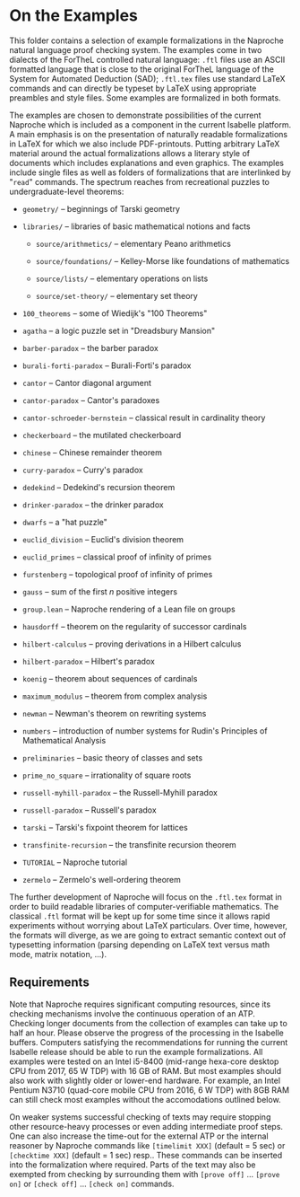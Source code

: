 # On the Examples

This folder contains a selection of example formalizations in the Naproche
natural language proof checking system. The examples come in two dialects of the
ForTheL controlled natural language: `.ftl` files use an ASCII formatted
language that is close to the original ForTheL language of the System for
Automated Deduction (SAD); `.ftl.tex` files use standard LaTeX commands and can
directly be typeset by LaTeX using appropriate preambles and style files.
Some examples are formalized in both formats.

The examples are chosen to demonstrate possibilities of the current Naproche
which is included as a component in the current Isabelle platform. A main
emphasis is on the presentation of naturally readable formalizations in LaTeX
for which we also include PDF-printouts. Putting arbitrary LaTeX material around
the actual formalizations allows a literary style of documents which includes
explanations and even graphics. The examples include single files as well as
folders of formalizations that are interlinked by "`read`" commands. The
spectrum reaches from recreational puzzles to undergraduate-level theorems:

* `geometry/` – beginnings of Tarski geometry

* `libraries/` – libraries of basic mathematical notions and facts

  - `source/arithmetics/` – elementary Peano arithmetics

  - `source/foundations/` – Kelley-Morse like foundations of mathematics

  - `source/lists/` – elementary operations on lists

  - `source/set-theory/` – elementary set theory

* `100_theorems` – some of Wiedijk's "100 Theorems"

* `agatha` – a logic puzzle set in "Dreadsbury Mansion"

* `barber-paradox` – the barber paradox

* `burali-forti-paradox` – Burali-Forti's paradox

* `cantor` – Cantor diagonal argument

* `cantor-paradox` – Cantor's paradoxes

* `cantor-schroeder-bernstein` – classical result in cardinality theory

* `checkerboard` – the mutilated checkerboard

* `chinese` – Chinese remainder theorem

* `curry-paradox` – Curry's paradox

* `dedekind` – Dedekind's recursion theorem

* `drinker-paradox` – the drinker paradox

* `dwarfs` – a "hat puzzle"

* `euclid_division` – Euclid's division theorem

* `euclid_primes` – classical proof of infinity of primes

* `furstenberg` – topological proof of infinity of primes

* `gauss` – sum of the first *n* positive integers

* `group.lean` – Naproche rendering of a Lean file on groups

* `hausdorff` – theorem on the regularity of successor cardinals

* `hilbert-calculus` – proving derivations in a Hilbert calculus

* `hilbert-paradox` – Hilbert's paradox

* `koenig` – theorem about sequences of cardinals

* `maximum_modulus` – theorem from complex analysis

* `newman` – Newman's theorem on rewriting systems

* `numbers` – introduction of number systems for Rudin's Principles of Mathematical Analysis

* `preliminaries` – basic theory of classes and sets

* `prime_no_square` – irrationality of square roots

* `russell-myhill-paradox` – the Russell-Myhill paradox

* `russell-paradox` – Russell's paradox

* `tarski` – Tarski's fixpoint theorem for lattices

* `transfinite-recursion` – the transfinite recursion theorem

* `TUTORIAL` – Naproche tutorial

* `zermelo` – Zermelo's well-ordering theorem

The further development of Naproche will focus on the `.ftl.tex` format in order
to build readable libraries of computer-verifiable mathematics. The classical
`.ftl` format will be kept up for some time since it allows rapid experiments
without worrying about LaTeX particulars. Over time, however, the formats will
diverge, as we are going to extract semantic context out of typesetting
information (parsing depending on LaTeX text versus math mode, matrix notation,
...).


## Requirements

Note that Naproche requires significant computing resources,
since its checking mechanisms involve the continuous operation of an ATP.
Checking longer documents from the collection of examples can take up to half an
hour.
Please observe the progress of the processing in the Isabelle buffers.
Computers satisfying the recommendations for running the current Isabelle
release should be able to run the example formalizations.
All examples were tested on an Intel i5-8400 (mid-range hexa-core desktop CPU
from 2017, 65 W TDP) with 16 GB of RAM.
But most examples should also work with slightly older or lower-end hardware.
For example, an Intel Pentium N3710 (quad-core mobile CPU from 2016, 6 W TDP)
with 8GB RAM can still check most examples without the accomodations outlined
below.

On weaker systems successful checking of texts may require stopping other
resource-heavy processes or even adding intermediate proof steps.
One can also increase the time-out for the external ATP
or the internal reasoner by Naproche commands like
`[timelimit XXX]` (default = 5 sec) or `[checktime XXX]` (default = 1 sec) resp..
These commands can be inserted into the formalization where required.
Parts of the text may also be exempted from checking by surrounding them with
`[prove off]` ... `[prove on]` or `[check off]` ... `[check on]` commands.
